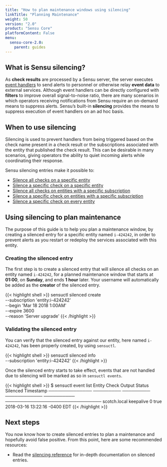 ```yaml
---
title: "How to plan maintenance windows using silencing"
linkTitle: "Planning Maintenance"
weight: 50
version: "2.0"
product: "Sensu Core"
platformContent: False
menu: 
  sensu-core-2.0:
    parent: guides
---
```


## What is Sensu silencing?

As **check results** are processed by a Sensu server, the server executes [event
handlers][1] to send alerts to personnel or otherwise relay **event data** to
external services. Although event handlers can be directly configured with
**filters** to improve overall signal-to-noise ratio, there are many scenarios
in which operators receiving notifications from Sensu require an on-demand means
to suppress alerts. Sensu’s built-in **silencing** provides the means to
suppress execution of event handlers on an ad hoc basis.

## When to use silencing 

Silencing is used to prevent handlers from being triggered based on the check
name present in a check result or the subscriptions associated with the entity
that published the check result. This can be desirable in many scenarios, giving
operators the ability to quiet incoming alerts while coordinating their
response.

Sensu silencing entries make it possible to:

* [Silence all checks on a specific entity][2]
* [Silence a specific check on a specific entity][3]
* [Silence all checks on entities with a specific subscription][4]
* [Silence a specific check on entities with a specific subscription][5]
* [Silence a specific check on every entity][6]

## Using silencing to plan maintenance

The purpose of this guide is to help you plan a maintenance window, by creating
a silenced entry for a specific entity named `i-424242`, in order to prevent
alerts as you restart or redeploy the services associated with this entity.

### Creating the silenced entry

The first step is to create a silenced entry that will silence all checks on an
entity named `i-424242`, for a planned maintenance window that starts at **01:00**, on
**Sunday**, and ends **1 hour** later. Your username will automatically be added
as the **creator** of the silenced entry.

{{< highlight shell >}}
sensuctl silenced create \
--subscription 'entity:i-424242' \
--begin 'Mar 18 2018 1:00AM' \
--expire 3600 \
--reason 'Server upgrade'
{{< /highlight >}}

### Validating the silenced entry

You can verify that the silenced entry against our entity, here named `i-424242`, has been properly created, by using `sensuctl`.

{{< highlight shell >}}
sensuctl silenced info \
--subscription 'entity:i-424242'
{{< /highlight >}}

Once the silenced entry starts to take effect, events that are not handled due to silencing will be marked as so in `sensuctl events`.

{{< highlight shell >}}
$ sensuctl event list
     Entity         Check        Output       Status     Silenced          Timestamp
 ──────────────   ─────────    ─────────   ──────────── ────────── ───────────────────────────────
  scotch.local    keepalive                     0          true     2018-03-16 13:22:16 -0400 EDT
{{< /highlight >}}

## Next steps

You now know how to create silenced entries to plan a maintenance and hopefully
avoid false positive. From this point, here are some recommended resources:

* Read the [silencing reference][7] for in-depth documentation on silenced entries.

[1]: #
[2]: ../../reference/silencing/#silence-all-checks-on-a-specific-entity
[3]: ../../reference/silencing/#silence-a-specific-check-on-a-specific-entity
[4]: ../../reference/silencing/#silence-all-checks-on-entities-with-a-specific-subscription
[5]: ../../reference/silencing/#silence-a-specific-check-on-entities-with-a-specific-subscription
[6]: ../../reference/silencing/#silence-a-specific-check-on-every-entity
[7]: ../../reference/silencing/
